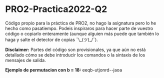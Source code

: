 # PRO2-Practica2022-Q2
Código propio para la práctica de PRO2, no hago la asignatura pero lo he hecho como pasatiempo.
Podeis inspiraros para hacer parte de vuestro código o copiarlo enteramente (aunque alguien más puede que también lo haga y salte el detector de copias ¯\\\_(ツ)_/¯).

**Disclaimer:** Partes del código son provisionales, ya que aún no está detallado cómo se debe introducir los comandos o la sintaxis de los mensajes de salida.

**Ejemplo de permutacion con b = 18:** eeqb-utjonrd--jaoa
